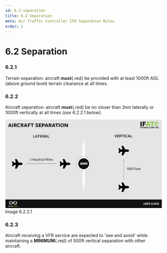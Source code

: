 ```yaml
---
id: 6.2-separation
title: 6.2 Separation
meta: Air Traffic Controller IFR Separation Rules.
order: 2
---
```


# 6.2 Separation



### 6.2.1    

Terrain separation: aircraft **must**{.red} be provided with at least 1000ft AGL (above ground level) terrain clearance at all times.

 

### 6.2.2    

Aircraft separation: aircraft **must**{.red} be no closer than 3nm laterally or 1000ft vertically at all times *(see 6.2.2.1 below).*



![Aircraft Separation](_images/manual/graphics/atc-aircraft-separation.jpg)
Image 6.2.2.1



### 6.2.3    

Aircraft receiving a VFR service are expected to 'see and avoid' while maintaining a **MINIMUM**{.red} of 500ft vertical separation with other aircraft.

 

 